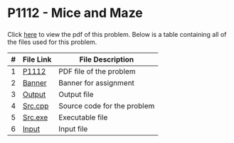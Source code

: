 # P1112 - Mice and Maze

### 
Click [here](https://github.com/ShaunJPartridge/4883-PT-Partridge/blob/main/Assignments/A13/1112.pdf) to view the pdf
of this problem. Below is a table containing all of the files used for this problem.

|   #   | File Link | File Description |
| :---: | ----------- | ---------------------- |
|   1    |    [P1112](https://github.com/ShaunJPartridge/4883-PT-Partridge/blob/main/Assignments/A13/1112.pdf)         | PDF file of the problem                       |
|   2    |    [Banner](https://github.com/ShaunJPartridge/4883-PT-Partridge/blob/main/Assignments/A13/banner.txt)         | Banner for assignment                       |
|   3    |    [Output](https://github.com/ShaunJPartridge/4883-PT-Partridge/blob/main/Assignments/A13/outfile)         | Output file                       |
|   4    |    [Src.cpp](https://github.com/ShaunJPartridge/4883-PT-Partridge/blob/main/Assignments/A13/source.cpp)         | Source code for the problem                       |
|   5    |    [Src.exe](https://github.com/ShaunJPartridge/4883-PT-Partridge/blob/main/Assignments/A13/source.exe)         | Executable file                       |
|   6    |    [Input](https://github.com/ShaunJPartridge/4883-PT-Partridge/blob/main/Assignments/A13/infile)         | Input file                       |
